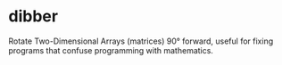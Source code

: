 # dibber
Rotate Two-Dimensional Arrays (matrices) 90° forward, useful for fixing programs that confuse programming with mathematics.
